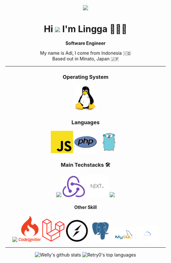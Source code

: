 <div align="center">
  <img src="https://media.giphy.com/media/cID9NShVKKjHs5ygCP/giphy.gif" width="300" />
  <h1>Hi <img src="https://media.giphy.com/media/hvRJCLFzcasrR4ia7z/giphy.gif" width="25px"> I'm Lingga 🙋🏻‍♂️</h1>
  <strong>Software Engineer</strong>
  <p>My name is Adi, I come from Indonesia 🇮🇩 <br/> Based out in Minato, Japan 🇯🇵 </strong>
  
  <hr/>
  
   <h3>Operating System</h3>
  <img src="https://github.com/retry0/retry0/blob/master/img/linux.png" width="70" />
  
  <h3>Languages</h3>
  <img src="https://github.com/retry0/retry0/blob/master/img/js.png" width="70" />
  <img src="https://github.com/retry0/retry0/blob/master/img/php.png" width="70" />
  <img src="https://github.com/retry0/retry0/blob/master/img/golang.png" width="70" />
  
  <h3>Main Techstacks 🛠</h4>
  <img src="https://media.giphy.com/media/eNAsjO55tPbgaor7ma/giphy.gif" width="70" />
  <img src="https://github.com/retry0/retry0/blob/master/img/redux.png" width="70" />
  <img src="https://github.com/retry0/retry0/blob/master/img/nextjs.png" width="70" />
  <img src="https://media.giphy.com/media/VgGthkhUvGgOit7Y9i/giphy.gif" width="70" />
 
  
  <h4>Other Skill</h4>
  <img src="https://media.giphy.com/media/Sr8xDpMwVKOHUWDVRD/giphy.gif" width="70" />
   <img src="https://github.com/retry0/retry0/blob/master/img/ci.png" width="70">
  <img src="https://github.com/retry0/retry0/blob/master/img/laravel.png" width="70" />
    <img src="https://github.com/retry0/retry0/blob/master/img/socket.png" width="70" />
  <img src="https://github.com/retry0/retry0/blob/master/img/postgresql.png" width="70" />
  <img src="https://github.com/retry0/retry0/blob/master/img/msql.png" width="70" />
  <img src="https://github.com/retry0/retry0/blob/master/img/gcp.gif" width="70" />

  <hr />
  
<!--   <div>
    <h4>Connect 🤝</h4>
    <p>
      <a href='https://twitter.com/retry04'>
        <strong>Twitter</strong> <img src="https://upload.wikimedia.org/wikipedia/commons/e/e4/Twitter_Verified_Badge.svg" width="13" />
      </a>
      •
<a href='https://www.linkedin.com/in/lingga-adi-pratama/'>
        <strong>LinkedIn</strong> <img src="https://upload.wikimedia.org/wikipedia/commons/c/ca/LinkedIn_logo_initials.png" width="13" />
      </a> 
    </p>
  </div> -->
  
<!--    ![github stats](https://github-readme-stats.vercel.app/api?username=retry0&show_icons=true) -->
  <img height="180rem" src="https://github-readme-stats.vercel.app/api?username=retry0&show_icons=true&theme=react" alt="Welly's github stats" />
     <img height="180rem" src="https://github-readme-stats.vercel.app/api/top-langs/?username=retry0&layout=compact&theme=react" alt="Retry0's top languages" />
</div>
